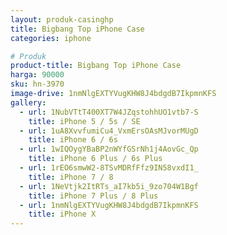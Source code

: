 ```yaml
---
layout: produk-casinghp
title: Bigbang Top iPhone Case
categories: iphone

# Produk
product-title: Bigbang Top iPhone Case
harga: 90000
sku: hn-3970
image-drive: 1nmNlgEXTYVugKHW8J4bdgdB7IkpmnKFS
gallery:
  - url: 1NubVTtT400XT7W4JZqstohhUO1vtb7-S
    title: iPhone 5 / 5s / SE
  - url: 1uA8XvvfumiCu4_VxmErsOAsMJvorMUgD
    title: iPhone 6 / 6s
  - url: 1wIQOygYBaBP2nWYfGSrNh1j4AovGc_Qp
    title: iPhone 6 Plus / 6s Plus
  - url: 1rEO6smwW2-8TSvMDRfFfz9IN58vxdI1_
    title: iPhone 7 / 8
  - url: 1NeVtjk2ItRTs_aI7kb5i_9zo704W1Bgf
    title: iPhone 7 Plus / 8 Plus
  - url: 1nmNlgEXTYVugKHW8J4bdgdB7IkpmnKFS
    title: iPhone X
---
```

